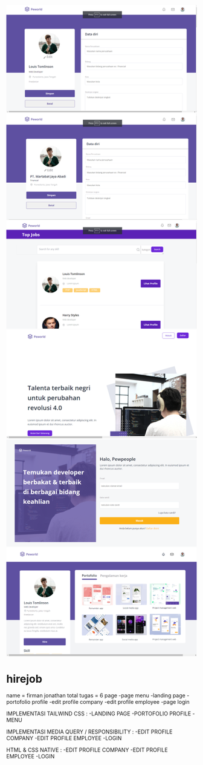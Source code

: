 ![alt text](https://github.com/crossxjonathan/hirejob/blob/main/assets/interface/edit%20profile%20pekerja.png?raw=true)
![alt text](https://github.com/crossxjonathan/hirejob/blob/main/assets/interface/edit%20profile%20perusahaan.png?raw=true)
![alt text](https://github.com/crossxjonathan/hirejob/blob/main/assets/interface/home.png?raw=true)
![alt text](https://github.com/crossxjonathan/hirejob/blob/main/assets/interface/landingpage.png?raw=true)
![alt text](https://github.com/crossxjonathan/hirejob/blob/main/assets/interface/login.png?raw=true)
![alt text](https://github.com/crossxjonathan/hirejob/blob/main/assets/interface/profile%20portofolio.png?raw=true)
# hirejob
 name = firman jonathan
 total tugas = 6 page
-page menu
-landing page
-portofolio profile
-edit profile company
-edit profile employee
-page login

IMPLEMENTASI TAILWIND CSS :
-LANDING PAGE
-PORTOFOLIO PROFILE
-MENU

IMPLEMENTASI MEDIA QUERY / RESPONSIBILITY :
-EDIT PROFILE COMPANY
-EDIT PROFILE EMPLOYEE
-LOGIN

HTML & CSS NATIVE :
-EDIT PROFILE COMPANY
-EDIT PROFILE EMPLOYEE
-LOGIN

